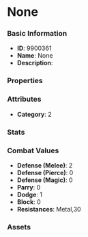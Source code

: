 # None



### Basic Information

- **ID**: 9900361
- **Name**: None
- **Description**: 

### Properties


### Attributes

- **Category**: 2

### Stats


### Combat Values

- **Defense (Melee)**: 2
- **Defense (Pierce)**: 0
- **Defense (Magic)**: 0
- **Parry**: 0
- **Dodge**: 1
- **Block**: 0
- **Resistances**: Metal,30

### Assets


